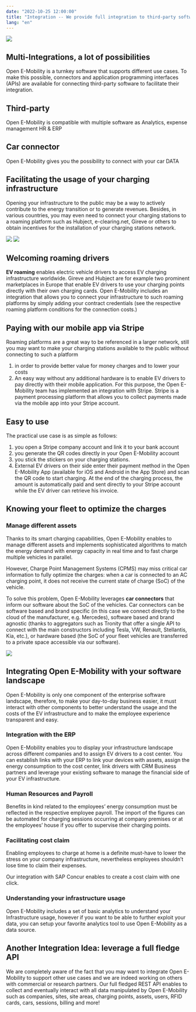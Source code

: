 ```yaml
---
date: "2022-10-25 12:00:00"
title: "Integration -- We provide full integration to third-party software"
lang: "en"
---
```


![](../img/mock-up-application_cars-800x667.png)

## Multi-Integrations, a lot of possibilities
Open E-Mobility is a turnkey software that supports different use cases. To make this possible, connectors and application programming interfaces (APIs) are available for connecting third-party software to facilitate their integration.

## Third-party
Open E-Mobility is compatible with multiple software as Analytics, expense management HR & ERP

## Car connector
Open E-Mobility gives you the possibility to connect with your car DATA

## Facilitating the usage of your charging infrastructure

Opening your infrastructure to the public may be a way to actively contribute to the energy transition or to generate revenues. Besides, in various countries, you may even need to connect your charging stations to a roaming platform such as Hubject, e-clearing.net, Gireve or others to obtain incentives for the installation of your charging stations network.

![](../img/Hubject.png)
![](../img/logo_Gireve.png)

## Welcoming roaming drivers
__EV roaming__ enables electric vehicle drivers to access EV charging infrastructure worldwide. Gireve and Hubject are for example two prominent marketplaces in Europe that enable EV drivers to use your charging points directly with their own charging cards.
Open E-Mobility includes an integration that allows you to connect your infrastructure to such roaming platforms by simply adding your contract credentials (see the respective roaming platform conditions for the connection costs.)

## Paying with our mobile app via Stripe
Roaming platforms are a great way to be referenced in a larger network, still you may want to make your charging stations available to the public without connecting to such a platform

1. in order to provide better value for money charges and to lower your costs
2. An easy way without any additional hardware is to enable EV drivers to pay directly with their mobile application. For this purpose, the Open E-Mobility team has implemented an integration with Stripe.
Stripe is a payment processing platform that allows you to collect payments made via the mobile app into your Stripe account.

## Easy to use
The practical use case is as simple as follows:
1. you open a Stripe company account and link it to your bank account
2. you generate the QR codes directly in your Open E-Mobility account
3. you stick the stickers on your charging stations.
4. External EV drivers on their side enter their payment method in the Open E-Mobility App (available for iOS and Android in the App Store) and scan the QR code to start charging. At the end of the charging process, the amount is automatically paid and sent directly to your Stripe account while the EV driver can retrieve his invoice.

## Knowing your fleet to optimize the charges

### Manage different assets

Thanks to its smart charging capabilities, Open E-Mobility enables to manage different assets and implements sophisticated algorithms to match the energy demand with energy capacity in real time and to fast charge multiple vehicles in parallel.

However, Charge Point Management Systems (CPMS) may miss critical car information to fully optimize the charges: when a car is connected to an AC charging point, it does not receive the current state of charge (SoC) of the vehicle.

To solve this problem, Open E-Mobility leverages __car connectors__ that inform our software about the SoC of the vehicles. Car connectors can be software based and brand specific (in this case we connect directly to the cloud of the manufacturer, e.g. Mercedes), software based and brand agnostic (thanks to aggregators such as Tronity that offer a single API to connect with the main constructors including Tesla, VW, Renault, Stellantis, Kia, etc.), or hardware based (the SoC of your fleet vehicles are transferred to a private space accessible via our software).

![](../img/mercedes-tronity-800x533.png)

## Integrating Open E-Mobility with your software landscape
Open E-Mobility is only one component of the enterprise software landscape, therefore, to make your day-to-day business easier, it must interact with other components to better understand the usage and the costs of the EV infrastructure and to make the employee experience transparent and easy.

### Integration with the ERP
Open E-Mobility enables you to display your infrastructure landscape across different companies and to assign EV drivers to a cost center. You can establish links with your ERP to link your devices with assets, assign the energy consumption to the cost center, link drivers with CRM Business partners and leverage your existing software to manage the financial side of your EV infrastructure.

### Human Resources and Payroll
Benefits in kind related to the employees’ energy consumption must be reflected in the respective employee payroll. The import of the figures can be automated for charging sessions occurring at company premises or at the employees’ house if you offer to supervise their charging points.

### Facilitating cost claim
Enabling employees to charge at home is a definite must-have to lower the stress on your company infrastructure, nevertheless employees shouldn’t lose time to claim their expenses.

Our integration with SAP Concur enables to create a cost claim with one click.

### Understanding your infrastructure usage
Open E-Mobility includes a set of basic analytics to understand your Infrastructure usage, however if you want to be able to further exploit your data, you can setup your favorite analytics tool to use Open E-Mobility as a data source.

## Another Integration Idea: leverage a full fledge API
We are completely aware of the fact that you may want to integrate Open E-Mobility to support other use cases and we are indeed working on others with commercial or research partners. Our full fledged REST API enables to collect and eventually interact with all data manipulated by Open E-Mobility such as companies, sites, site areas, charging points, assets, users, RFID cards, cars, sessions, billing and more!

